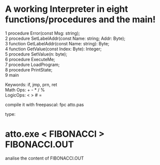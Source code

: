 # A working Interpreter in eight functions/procedures and the main!  #

1 procedure Error(const Msg: string);   
2 procedure SetLabelAddr(const Name: string; Addr: Byte);   
3 function GetLabelAddr(const Name: string): Byte;   
4 function GetValue(const Index: Byte): Integer;   
5 procedure SetValue(n: byte);   
6 procedure ExecuteMe;   
7 procedure LoadProgram;   
8 procedure PrintState;   
9 main  
  
    
Keywords: if, jmp, prn, ret  
Math Ops: + - * / %  
LogicOps: < > # =  
  
  
compile it with freepascal: fpc atto.pas   
  
type: 
# atto.exe < FIBONACCI > FIBONACCI.OUT #    
  
analise the content of FIBONACCI.OUT  





